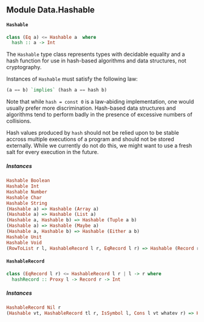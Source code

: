 ## Module Data.Hashable

#### `Hashable`

``` purescript
class (Eq a) <= Hashable a  where
  hash :: a -> Int
```

The `Hashable` type class represents types with decidable
equality and a hash function for use in hash-based algorithms and
data structures, not cryptography.

Instances of `Hashable` must satisfy the following law:

```PureScript
(a == b) `implies` (hash a == hash b)
```

Note that while `hash = const 0` is a law-abiding implementation,
one would usually prefer more discrimination. Hash-based data
structures and algorithms tend to perform badly in the presence
of excessive numbers of collisions.

Hash values produced by `hash` should not be relied upon to be
stable accross multiple executions of a program and should not be
stored externally. While we currently do not do this, we might
want to use a fresh salt for every execution in the future.

##### Instances
``` purescript
Hashable Boolean
Hashable Int
Hashable Number
Hashable Char
Hashable String
(Hashable a) => Hashable (Array a)
(Hashable a) => Hashable (List a)
(Hashable a, Hashable b) => Hashable (Tuple a b)
(Hashable a) => Hashable (Maybe a)
(Hashable a, Hashable b) => Hashable (Either a b)
Hashable Unit
Hashable Void
(RowToList r l, HashableRecord l r, EqRecord l r) => Hashable (Record r)
```

#### `HashableRecord`

``` purescript
class (EqRecord l r) <= HashableRecord l r | l -> r where
  hashRecord :: Proxy l -> Record r -> Int
```

##### Instances
``` purescript
HashableRecord Nil r
(Hashable vt, HashableRecord tl r, IsSymbol l, Cons l vt whatev r) => HashableRecord (Cons l vt tl) r
```



